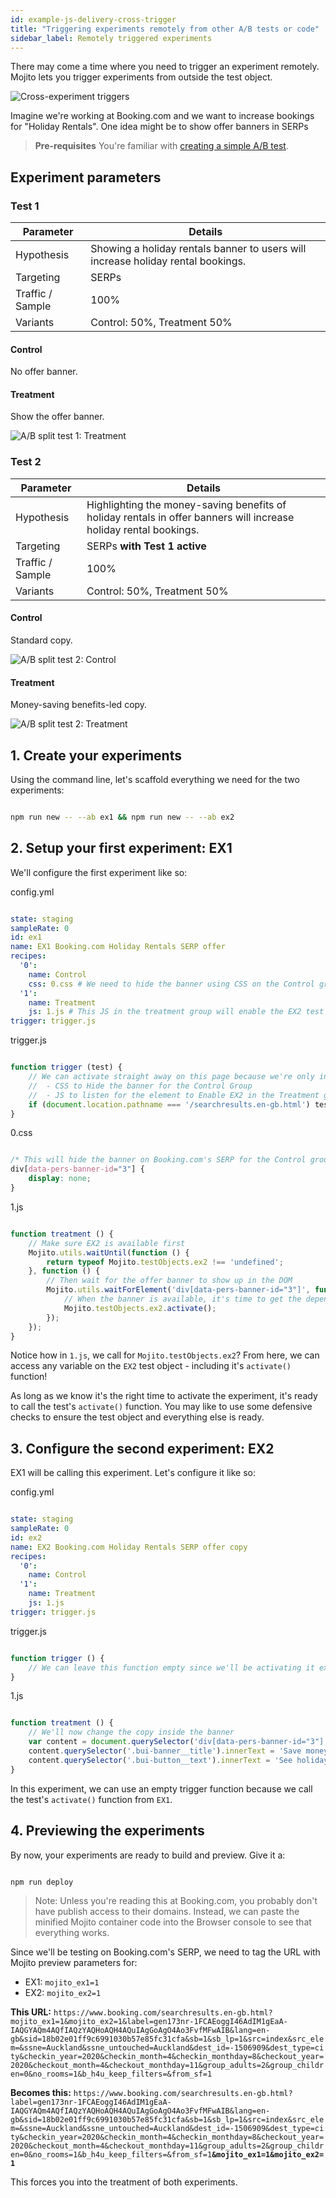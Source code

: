 ```yaml
---
id: example-js-delivery-cross-trigger
title: "Triggering experiments remotely from other A/B tests or code"
sidebar_label: Remotely triggered experiments
---
```

There may come a time where you need to trigger an experiment remotely. Mojito lets you trigger experiments from outside the test object.

![Cross-experiment triggers](/img/examples/js-delivery-cross-trigger.png)

<!-- https://mermaid-js.github.io/mermaid-live-editor/#/edit/eyJjb2RlIjoiZ3JhcGggTFJcbiAgQShUcmFmZmljKSAtLT58MTAwJXwgQntUZXN0IDF9XG4gIEIgLS0-fDUwJXwgRFtDb250cm9sXVxuICBCIC0tPnw1MCV8IEVbVHJlYXRtZW50XVxuXHRFIC0tPnwxMDAlfCBGe1Rlc3QgMn1cbiAgRiAtLT58NTAlfCBHW0NvbnRyb2xdXG4gIEYgLS0-fDUwJXwgSFtUcmVhdG1lbnRdIiwibWVybWFpZCI6eyJ0aGVtZSI6ImRlZmF1bHQifSwidXBkYXRlRWRpdG9yIjpmYWxzZX0  -->

Imagine we're working at Booking.com and we want to increase bookings for "Holiday Rentals". One idea might be to show offer banners in SERPs

> **Pre-requisites** 
> You're familiar with [creating a simple A/B test](example-js-delivery-simple-ab).

## Experiment parameters

### Test 1

| Parameter        | Details                                                                          |
| ---------------- | -------------------------------------------------------------------------------- |
| Hypothesis       | Showing a holiday rentals banner to users will increase holiday rental bookings. |
| Targeting        | SERPs                                                                            |
| Traffic / Sample | 100%                                                                             |
| Variants         | Control: 50%, Treatment 50%                                                      |

#### Control

No offer banner.

#### Treatment

Show the offer banner.

![A/B split test 1: Treatment](/img/examples/js-delivery-cross-trigger-control.png)

### Test 2

| Parameter        | Details                                                                                                           |
| ---------------- | ----------------------------------------------------------------------------------------------------------------- |
| Hypothesis       | Highlighting the money-saving benefits of holiday rentals in offer banners will increase holiday rental bookings. |
| Targeting        | SERPs **with Test 1 active**                                                                                      |
| Traffic / Sample | 100%                                                                                                              |
| Variants         | Control: 50%, Treatment 50%                                                                                       |

#### Control

Standard copy.

![A/B split test 2: Control](/img/examples/js-delivery-cross-trigger-control.png)

#### Treatment

Money-saving benefits-led copy.

![A/B split test 2: Treatment](/img/examples/js-delivery-cross-trigger-treatment.png)

## 1. Create your experiments

Using the command line, let's scaffold everything we need for the two experiments:

```sh

npm run new -- --ab ex1 && npm run new -- --ab ex2

```

## 2. Setup your first experiment: EX1

We'll configure the first experiment like so:

config.yml

```yml

state: staging
sampleRate: 0
id: ex1
name: EX1 Booking.com Holiday Rentals SERP offer
recipes:
  '0':
    name: Control
    css: 0.css # We need to hide the banner using CSS on the Control group
  '1':
    name: Treatment
    js: 1.js # This JS in the treatment group will enable the EX2 test
trigger: trigger.js

```

trigger.js

```js

function trigger (test) {
    // We can activate straight away on this page because we're only injecting
    //  - CSS to Hide the banner for the Control Group
    //  - JS to listen for the element to Enable EX2 in the Treatment group
    if (document.location.pathname === '/searchresults.en-gb.html') test.activate();
}

```

0.css

```css

/* This will hide the banner on Booking.com's SERP for the Control group */
div[data-pers-banner-id="3"] {
    display: none;
}

```

1.js

```js

function treatment () {
    // Make sure EX2 is available first
    Mojito.utils.waitUntil(function () {
        return typeof Mojito.testObjects.ex2 !== 'undefined';
    }, function () {
        // Then wait for the offer banner to show up in the DOM
        Mojito.utils.waitForElement('div[data-pers-banner-id="3"]', function () {
            // When the banner is available, it's time to get the dependent EX2 test and activate it
            Mojito.testObjects.ex2.activate();
        });
    });
}

```

Notice how in `1.js`, we call for `Mojito.testObjects.ex2`? From here, we can access any variable on the `EX2` test object - including it's `activate()` function!

As long as we know it's the right time to activate the experiment, it's ready to call the test's `activate()` function. You may like to use some defensive checks to ensure the test object and everything else is ready.

## 3. Configure the second experiment: EX2

EX1 will be calling this experiment. Let's configure it like so:

config.yml

```yml

state: staging
sampleRate: 0
id: ex2
name: EX2 Booking.com Holiday Rentals SERP offer copy
recipes:
  '0':
    name: Control
  '1':
    name: Treatment
    js: 1.js
trigger: trigger.js

```

trigger.js

```js

function trigger () {
    // We can leave this function empty since we'll be activating it externally
}

```

1.js

```js

function treatment () {
    // We'll now change the copy inside the banner
    var content = document.querySelector('div[data-pers-banner-id="3"]');
    content.querySelector('.bui-banner__title').innerText = 'Save money by booking holiday rentals';
    content.querySelector('.bui-button__text').innerText = 'See holiday rental deals';
}

```

In this experiment, we can use an empty trigger function because we call the test's `activate()` function from `EX1`.

## 4. Previewing the experiments

By now, your experiments are ready to build and preview. Give it a:

```sh

npm run deploy

```

> Note: 
> Unless you're reading this at Booking.com, you probably don't have publish access to their domains. Instead, we can paste the minified Mojito container code into the Browser console to see that everything works.

Since we'll be testing on Booking.com's SERP, we need to tag the URL with Mojito preview parameters for:

-   EX1: `mojito_ex1=1`
-   EX2: `mojito_ex2=1`

**This URL:** `https://www.booking.com/searchresults.en-gb.html?mojito_ex1=1&mojito_ex2=1&label=gen173nr-1FCAEoggI46AdIM1gEaA-IAQGYAQm4AQfIAQzYAQHoAQH4AQuIAgGoAgO4Ao3FvfMFwAIB&lang=en-gb&sid=18b02e01ff9c6991030b57e85fc31cfa&sb=1&sb_lp=1&src=index&src_elem=&ssne=Auckland&ssne_untouched=Auckland&dest_id=-1506909&dest_type=city&checkin_year=2020&checkin_month=4&checkin_monthday=8&checkout_year=2020&checkout_month=4&checkout_monthday=11&group_adults=2&group_children=0&no_rooms=1&b_h4u_keep_filters=&from_sf=1`

**Becomes this:** `https://www.booking.com/searchresults.en-gb.html?label=gen173nr-1FCAEoggI46AdIM1gEaA-IAQGYAQm4AQfIAQzYAQHoAQH4AQuIAgGoAgO4Ao3FvfMFwAIB&lang=en-gb&sid=18b02e01ff9c6991030b57e85fc31cfa&sb=1&sb_lp=1&src=index&src_elem=&ssne=Auckland&ssne_untouched=Auckland&dest_id=-1506909&dest_type=city&checkin_year=2020&checkin_month=4&checkin_monthday=8&checkout_year=2020&checkout_month=4&checkout_monthday=11&group_adults=2&group_children=0&no_rooms=1&b_h4u_keep_filters=&from_sf=1`**`&mojito_ex1=1&mojito_ex2=1`**

This forces you into the treatment of both experiments.
